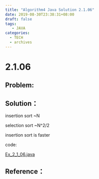 ```yaml
---
title: "Algorithm4 Java Solution 2.1.06"
date: 2019-08-30T23:38:31+08:00
draft: false
tags:
   - JAVA
categories:
  - TECH
  - archives
---
```



# 2.1.06

## Problem:


## Solution：

insertion sort ~N

selection sort ~N^2/2

insertion sort is faster

code:

[Ex_2_1_06.java](./Ex_2_1_06.java)


## Reference：



